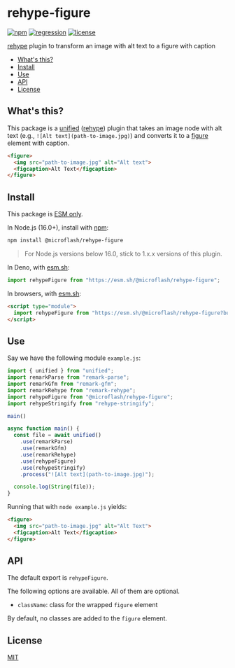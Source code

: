 # rehype-figure

[![npm](https://img.shields.io/npm/v/@microflash/rehype-figure)](https://www.npmjs.com/package/@microflash/rehype-figure)
[![regression](https://github.com/Microflash/rehype-figure/actions/workflows/regression.yml/badge.svg)](https://github.com/Microflash/rehype-figure/actions/workflows/regression.yml)
[![license](https://img.shields.io/npm/l/@microflash/rehype-figure)](./LICENSE.md)

[rehype](https://github.com/rehypejs/rehype) plugin to transform an image with alt text to a figure with caption

- [What's this?](#whats-this)
- [Install](#install)
- [Use](#use)
- [API](#api)
- [License](#license)

## What's this?

This package is a [unified](https://github.com/unifiedjs/unified) ([rehype](https://github.com/rehypejs/rehype)) plugin that takes an image node with alt text (e.g., `![Alt text](path-to-image.jpg)`) and converts it to a [figure](https://developer.mozilla.org/en-US/docs/Web/HTML/Element/figure) element with caption.

```html
<figure>
  <img src="path-to-image.jpg" alt="Alt text">
  <figcaption>Alt Text</figcaption>
</figure>
```

## Install

This package is [ESM only](https://gist.github.com/sindresorhus/a39789f98801d908bbc7ff3ecc99d99c).

In Node.js (16.0+), install with [npm](https://docs.npmjs.com/cli/install):

```sh
npm install @microflash/rehype-figure
```

> For Node.js versions below 16.0, stick to 1.x.x versions of this plugin.

In Deno, with [esm.sh](https://esm.sh/):

```js
import rehypeFigure from "https://esm.sh/@microflash/rehype-figure";
```

In browsers, with [esm.sh](https://esm.sh/):

```html
<script type="module">
  import rehypeFigure from "https://esm.sh/@microflash/rehype-figure?bundle";
</script>
```

## Use

Say we have the following module `example.js`:

```js
import { unified } from "unified";
import remarkParse from "remark-parse";
import remarkGfm from "remark-gfm";
import remarkRehype from "remark-rehype";
import rehypeFigure from "@microflash/rehype-figure";
import rehypeStringify from "rehype-stringify";

main()

async function main() {
  const file = await unified()
    .use(remarkParse)
    .use(remarkGfm)
    .use(remarkRehype)
    .use(rehypeFigure)
    .use(rehypeStringify)
    .process("![Alt text](path-to-image.jpg)");

  console.log(String(file));
}
```

Running that with `node example.js` yields:

```html
<figure>
  <img src="path-to-image.jpg" alt="Alt Text">
  <figcaption>Alt Text</figcaption>
</figure>
```

## API

The default export is `rehypeFigure`.

The following options are available. All of them are optional.

- `className`: class for the wrapped `figure` element

By default, no classes are added to the `figure` element.

## License

[MIT](./LICENSE.md)
